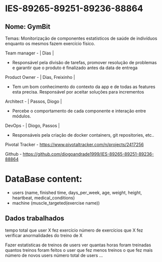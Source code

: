 # IES-89265-89251-89236-88864

## Nome: GymBit

Temas: Monitorização de componentes estatísticos de saúde de indivíduos enquanto os mesmos fazem exercício físico.

Team manager - | Dias |
 - Responsável pela divisão de tarefas, promover resolução de problemas e garantir que o produto é finalizado antes da data de entrega

Product Owner - | Dias, Freixinho |
 - Tem um bom conhecimento do contexto da app e de todas as features esta precisa. Responsável por aceitar soluções para incrementos

Architect - | Passos, Diogo |
 - Percebe o comportamento de cada componente e interação entre módulos.

DevOps - | Diogo, Passos |
 - Responsáveis pela criação de docker containers, git repositories, etc..

Pivotal Tracker - https://www.pivotaltracker.com/n/projects/2417256

Github - https://github.com/diogoandrade1999/IES-89265-89251-89236-88864

# DataBase content:
- users (name, finished time, days_per_week, age, weight, height, heartbeat, medical_conditions)
- machine (muscle_targeted(exercise name))

## Dados trabalhados
tempo total que user X fez exercício
número de exercícios que X fez
verificar anormalidades do treino de X

Fazer estatisticas de treinos de users
ver quantas horas foram treinadas
quantos treinos foram feitos
o user que fez menos treinos
o que fez mais
número de novos users
número total de users
...